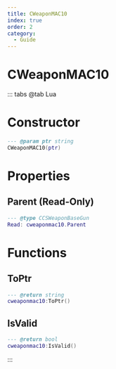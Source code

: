 ```yaml
---
title: CWeaponMAC10
index: true
order: 2
category:
  - Guide
---
```


# CWeaponMAC10

::: tabs
@tab Lua
# Constructor
```lua
--- @param ptr string
CWeaponMAC10(ptr)
```
# Properties
## Parent (Read-Only)
```lua
--- @type CCSWeaponBaseGun
Read: cweaponmac10.Parent
```
# Functions
## ToPtr
```lua
--- @return string
cweaponmac10:ToPtr()
```
## IsValid
```lua
--- @return bool
cweaponmac10:IsValid()
```

:::